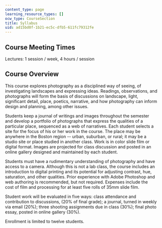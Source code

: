 ```yaml
---
content_type: page
learning_resource_types: []
ocw_type: CourseSection
title: Syllabus
uid: ad15bd0f-1b21-ec5c-dfb5-611fc79312fe
---
```


Course Meeting Times
--------------------

Lectures: 1 session / week, 4 hours / session

Course Overview
---------------

This course explores photography as a disciplined way of seeing, of investigating landscapes and expressing ideas. Readings, observations, and photographs will form the basis of discussions on landscape, light, significant detail, place, poetics, narrative, and how photography can inform design and planning, among other issues.

Students keep a journal of writings and images throughout the semester and develop a portfolio of photographs that express the qualities of a particular place, sequenced as a web of narratives. Each student selects a site for the focus of his or her work in the course. The place may be anywhere in the Boston region -- urban, suburban, or rural; it may be a studio site or place studied in another class. Work is in color slide film or digital format. Images are projected for class discussion and posted in an online gallery designed and maintained by each student.

Students must have a rudimentary understanding of photography and have access to a camera. Although this is not a lab class, the course includes an introduction to digital printing and its potential for adjusting contrast, hue, saturation, and other qualities. Prior experience with Adobe Photoshop and web authoring is recommended, but not required. Expenses include the cost of film and processing for at least five rolls of 35mm slide film.

Student work will be evaluated in five ways: class attendance and contribution to discussions, (20% of final grade); a journal, turned in weekly via email (20%); three shooting assignments due in class (30%); final photo essay, posted in online gallery (30%).

Enrollment is limited to twelve students.